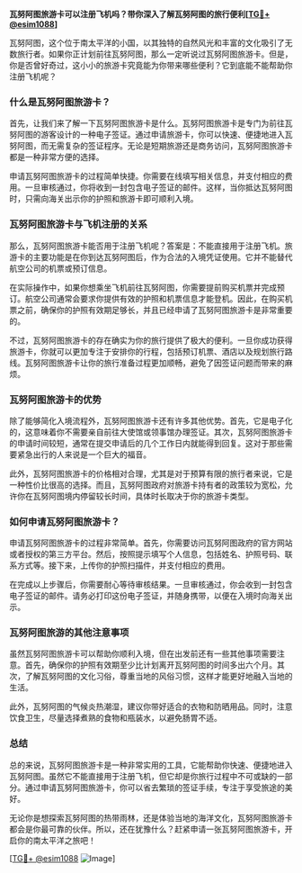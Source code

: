 **瓦努阿图旅游卡可以注册飞机吗？带你深入了解瓦努阿图的旅行便利[[TG💪+ @esim1088](https://t.me/s/esim1088)]**

瓦努阿图，这个位于南太平洋的小国，以其独特的自然风光和丰富的文化吸引了无数旅行者。如果你正计划前往瓦努阿图，那么一定听说过瓦努阿图旅游卡。但是，你是否曾好奇过，这小小的旅游卡究竟能为你带来哪些便利？它到底能不能帮助你注册飞机呢？

### 什么是瓦努阿图旅游卡？

首先，让我们来了解一下瓦努阿图旅游卡是什么。瓦努阿图旅游卡是专门为前往瓦努阿图的游客设计的一种电子签证。通过申请旅游卡，你可以快速、便捷地进入瓦努阿图，而无需复杂的签证程序。无论是短期旅游还是商务访问，瓦努阿图旅游卡都是一种非常方便的选择。

申请瓦努阿图旅游卡的过程简单快捷。你需要在线填写相关信息，并支付相应的费用。一旦审核通过，你将收到一封包含电子签证的邮件。这样，当你抵达瓦努阿图时，只需向海关出示你的护照和旅游卡即可顺利入境。

### 瓦努阿图旅游卡与飞机注册的关系

那么，瓦努阿图旅游卡能否用于注册飞机呢？答案是：不能直接用于注册飞机。旅游卡的主要功能是在你到达瓦努阿图后，作为合法的入境凭证使用。它并不能替代航空公司的机票或预订信息。

在实际操作中，如果你想乘坐飞机前往瓦努阿图，你需要提前购买机票并完成预订。航空公司通常会要求你提供有效的护照和机票信息才能登机。因此，在购买机票之前，确保你的护照有效期足够长，并且已经申请了瓦努阿图旅游卡是非常重要的。

不过，瓦努阿图旅游卡的存在确实为你的旅行提供了极大的便利。一旦你成功获得旅游卡，你就可以更加专注于安排你的行程，包括预订机票、酒店以及规划旅行路线。瓦努阿图旅游卡让你的旅行准备过程更加顺畅，避免了因签证问题而带来的麻烦。

### 瓦努阿图旅游卡的优势

除了能够简化入境流程外，瓦努阿图旅游卡还有许多其他优势。首先，它是电子化的，这意味着你不需要亲自前往大使馆或领事馆办理签证。其次，瓦努阿图旅游卡的申请时间较短，通常在提交申请后的几个工作日内就能得到回复。这对于那些需要紧急出行的人来说是一个巨大的福音。

此外，瓦努阿图旅游卡的价格相对合理，尤其是对于预算有限的旅行者来说，它是一种性价比很高的选择。而且，瓦努阿图政府对旅游卡持有者的政策较为宽松，允许你在瓦努阿图境内停留较长时间，具体时长取决于你的旅游卡类型。

### 如何申请瓦努阿图旅游卡？

申请瓦努阿图旅游卡的过程非常简单。首先，你需要访问瓦努阿图政府的官方网站或者授权的第三方平台。然后，按照提示填写个人信息，包括姓名、护照号码、联系方式等。接下来，上传你的护照扫描件，并支付相应的费用。

在完成以上步骤后，你需要耐心等待审核结果。一旦审核通过，你会收到一封包含电子签证的邮件。请务必打印这份电子签证，并随身携带，以便在入境时向海关出示。

### 瓦努阿图旅游的其他注意事项

虽然瓦努阿图旅游卡可以帮助你顺利入境，但在出发前还有一些其他事项需要注意。首先，确保你的护照有效期至少比计划离开瓦努阿图的时间多出六个月。其次，了解瓦努阿图的文化习俗，尊重当地的风俗习惯，这样才能更好地融入当地的生活。

此外，瓦努阿图的气候炎热潮湿，建议你带好适合的衣物和防晒用品。同时，注意饮食卫生，尽量选择煮熟的食物和瓶装水，以避免肠胃不适。

### 总结

总的来说，瓦努阿图旅游卡是一种非常实用的工具，它能帮助你快速、便捷地进入瓦努阿图。虽然它不能直接用于注册飞机，但它却是你旅行过程中不可或缺的一部分。通过申请瓦努阿图旅游卡，你可以省去繁琐的签证手续，专注于享受旅途的美好。

无论你是想探索瓦努阿图的热带雨林，还是体验当地的海洋文化，瓦努阿图旅游卡都会是你最可靠的伙伴。所以，还在犹豫什么？赶紧申请一张瓦努阿图旅游卡，开启你的南太平洋之旅吧！

[[TG💪+ @esim1088](https://t.me/s/esim1088) ![Image](https://i.postimg.cc/4NQfJmqS/Snipaste-2025-05-13-00-14-12.png)]